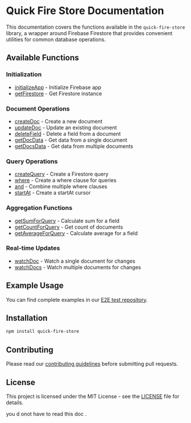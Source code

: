 # Quick Fire Store Documentation

This documentation covers the functions available in the `quick-fire-store` library, a wrapper around Firebase Firestore that provides convenient utilities for common database operations.

## Available Functions

### Initialization

- [initializeApp](./initialization/initialize-app.md) - Initialize Firebase app
- [getFirestore](./initialization/get-firestore.md) - Get Firestore instance

### Document Operations

- [createDoc](./document/create-doc.md) - Create a new document
- [updateDoc](./document/update-doc.md) - Update an existing document
- [deleteField](./document/delete-field.md) - Delete a field from a document
- [getDocData](./document/get-doc-data.md) - Get data from a single document
- [getDocsData](./document/get-docs-data.md) - Get data from multiple documents

### Query Operations

- [createQuery](./query/create-query.md) - Create a Firestore query
- [where](./query/where.md) - Create a where clause for queries
- [and](./query/and.md) - Combine multiple where clauses
- [startAt](./query/start-at.md) - Create a startAt cursor

### Aggregation Functions

- [getSumForQuery](./aggregation/get-sum-for-query.md) - Calculate sum for a field
- [getCountForQuery](./aggregation/get-count-for-query.md) - Get count of documents
- [getAverageForQuery](./aggregation/get-average-for-query.md) - Calculate average for a field

### Real-time Updates

- [watchDoc](./realtime/watch-doc.md) - Watch a single document for changes
- [watchDocs](./realtime/watch-docs.md) - Watch multiple documents for changes

## Example Usage

You can find complete examples in our [E2E test repository](https://github.com/YOUR_USERNAME/e2e-nextjs).

## Installation

```bash
npm install quick-fire-store
```

## Contributing

Please read our [contributing guidelines](./CONTRIBUTING.md) before submitting pull requests.

## License

This project is licensed under the MIT License - see the [LICENSE](./LICENSE) file for details.

you d onot have to read this doc .
